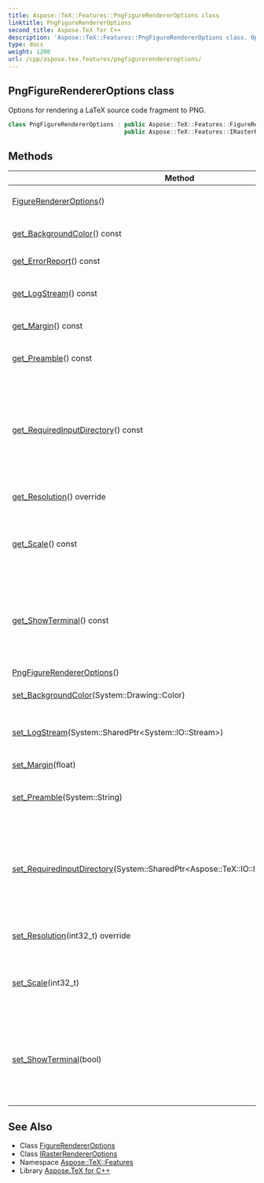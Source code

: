 ```yaml
---
title: Aspose::TeX::Features::PngFigureRendererOptions class
linktitle: PngFigureRendererOptions
second_title: Aspose.TeX for C++
description: 'Aspose::TeX::Features::PngFigureRendererOptions class. Options for rendering a LaTeX source code fragment to PNG in C++.'
type: docs
weight: 1200
url: /cpp/aspose.tex.features/pngfigurerendereroptions/
---
```

## PngFigureRendererOptions class


Options for rendering a LaTeX source code fragment to PNG.

```cpp
class PngFigureRendererOptions : public Aspose::TeX::Features::FigureRendererOptions,
                                 public Aspose::TeX::Features::IRasterRendererOptions
```

## Methods

| Method | Description |
| --- | --- |
| [FigureRendererOptions](../figurerendereroptions/figurerendereroptions/)() | Creates a new instance. |
| [get_BackgroundColor](../figurerendereroptions/get_backgroundcolor/)() const | Gets/sets the background color. |
| [get_ErrorReport](../figurerendereroptions/get_errorreport/)() const | Gets the error report. |
| [get_LogStream](../figurerendereroptions/get_logstream/)() const | Gets/set the stream to write log output to. |
| [get_Margin](../figurerendereroptions/get_margin/)() const | Gets/sets the margin width. |
| [get_Preamble](../figurerendereroptions/get_preamble/)() const | Gets/sets LaTeX document preamble. |
| [get_RequiredInputDirectory](../figurerendereroptions/get_requiredinputdirectory/)() const | Gets/sets the directory for the required input, e.g., packages that are beyond [Aspose.TeX](../../aspose.tex/)'s LaTeX support. |
| [get_Resolution](./get_resolution/)() override | Gets/sets image resolution. |
| [get_Scale](../figurerendereroptions/get_scale/)() const | Gets/set the scale. 1000 means 100%, 1200 means 120%, etc. |
| [get_ShowTerminal](../figurerendereroptions/get_showterminal/)() const | The flag that controls terminal output. If **true** then terminal output is written to console. |
| [PngFigureRendererOptions](./pngfigurerendereroptions/)() |  |
| [set_BackgroundColor](../figurerendereroptions/set_backgroundcolor/)(System::Drawing::Color) | Gets/sets the background color. |
| [set_LogStream](../figurerendereroptions/set_logstream/)(System::SharedPtr\<System::IO::Stream\>) | Gets/set the stream to write log output to. |
| [set_Margin](../figurerendereroptions/set_margin/)(float) | Gets/sets the margin width. |
| [set_Preamble](../figurerendereroptions/set_preamble/)(System::String) | Gets/sets LaTeX document preamble. |
| [set_RequiredInputDirectory](../figurerendereroptions/set_requiredinputdirectory/)(System::SharedPtr\<Aspose::TeX::IO::IInputWorkingDirectory\>) | Gets/sets the directory for the required input, e.g., packages that are beyond [Aspose.TeX](../../aspose.tex/)'s LaTeX support. |
| [set_Resolution](./set_resolution/)(int32_t) override | Gets/sets image resolution. |
| [set_Scale](../figurerendereroptions/set_scale/)(int32_t) | Gets/set the scale. 1000 means 100%, 1200 means 120%, etc. |
| [set_ShowTerminal](../figurerendereroptions/set_showterminal/)(bool) | The flag that controls terminal output. If **true** then terminal output is written to console. |
## See Also

* Class [FigureRendererOptions](../figurerendereroptions/)
* Class [IRasterRendererOptions](../irasterrendereroptions/)
* Namespace [Aspose::TeX::Features](../)
* Library [Aspose.TeX for C++](../../)
